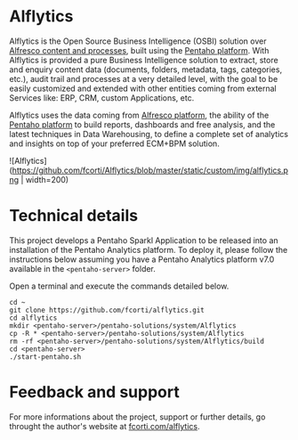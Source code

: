 Alflytics
===

Alflytics is the Open Source Business Intelligence (OSBI) solution over [Alfresco content and processes](http://www.alfresco.com), built using the [Pentaho platform](http://www.pentaho.com). With Alflytics is provided a pure Business Intelligence solution to extract, store and enquiry content data (documents, folders, metadata, tags, categories, etc.), audit trail and processes at a very detailed level, with the goal to be easily customized and extended with other entities coming from external Services like: ERP, CRM, custom Applications, etc.

Alflytics uses the data coming from [Alfresco platform](http://www.alfresco.com), the ability of the [Pentaho platform](http://www.pentaho.com) to build reports, dashboards and free analysis, and the latest techniques in Data Warehousing, to define a complete set of analytics and insights on top of your preferred ECM+BPM solution.

![Alflytics](https://github.com/fcorti/Alflytics/blob/master/static/custom/img/alflytics.png | width=200)

# Technical details

This project develops a Pentaho Sparkl Application to be released into an installation of the Pentaho Analytics platform.
To deploy it, please follow the instructions below assuming you have a Pentaho Analytics platform v7.0 available in the `<pentaho-server>` folder.

Open a terminal and execute the commands detailed below.

    cd ~
    git clone https://github.com/fcorti/alflytics.git
    cd alflytics
    mkdir <pentaho-server>/pentaho-solutions/system/Alflytics
    cp -R * <pentaho-server>/pentaho-solutions/system/Alflytics
    rm -rf <pentaho-server>/pentaho-solutions/system/Alflytics/build
    cd <pentaho-server>
    ./start-pentaho.sh

# Feedback and support

For more informations about the project, support or further details, go throught the author's website at [fcorti.com/alflytics](http://fcorti.com/alflytics/).


